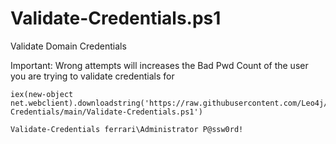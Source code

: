 # Validate-Credentials.ps1
Validate Domain Credentials

Important: Wrong attempts will increases the Bad Pwd Count of the user you are trying to validate credentials for

```
iex(new-object net.webclient).downloadstring('https://raw.githubusercontent.com/Leo4j/Validate-Credentials/main/Validate-Credentials.ps1')
```
```
Validate-Credentials ferrari\Administrator P@ssw0rd!
```

